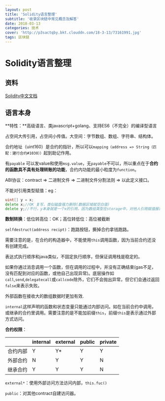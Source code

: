 ```yaml
---
layout: post
title: 'Solidity语言整理'
subtitle: '收录区块链中常见概念及解答'
date: 2018-03-13
categories: 技术
cover: 'http://p3sactqby.bkt.clouddn.com/18-3-13/73161991.jpg'
tags: 区块链
---
```


# Solidity语言整理

## 资料

[Solidity中文文档](http://www.tryblockchain.org/Solidity%E6%99%BA%E8%83%BD%E5%90%88%E7%BA%A6%E6%96%87%E4%BB%B6%E7%BB%93%E6%9E%84.html)

## 语言本身

**特性：**高级语言、类javascript+golang、支持ES6（不完全）的编译型语言

占空间大传引用，占空间小传值。大空间：字节数组、数组、字符串、结构体。

合约地址（uint160）是合约的指针，所以可以`mapping（address => String（匹配：建行合约#1030））`起到助记作用。

有`payable` 可以发value和使用`msg.value`，无`payable`不可以，所以重点在于**合约的函数具不具有处理转账的功能**，合约内功能的最小粒度为`function`。

ABI协议：contract => 二进制文件 => 二进制文件分割法则 => 以此定义接口。

<!--想法：竞技类区块链游戏（BRPG）开发，链上游戏，获得代币，良性循环，无充值游戏，让线上货币与线下货币进行交互，竞技激励模式（竞技游戏本身具有娱乐性，与养成类代币游戏严格区分，把游戏中的金币变成代币，玩家本身察觉不到，但是再在底层已经上链，游戏内货币具有价格波动，既具有投资价值也具有娱乐价值），甚至可以把contract概念变成套餐概念（一种玩家的投资）-->

不能对引用类型赋值：eg：

````go
uint[] y = x;
delete x;//OK 复写，类似磁盘强力删除(数据区域赋空白值)
delete y;//不行，y本身就是一个x的引用，因为数组类型在storage中，对他人引用赋值报错。
````

**数制转换**：低位转高位：OK；高位转低位：高位被截断

`selfdestruct(address recipt)`：跑路按钮，撕掉合约拿钱跑路。

需要注意的是，在合约的构造器中，不能使用`this`调用函数，因为当前合约还没有创建完成。

表达式执行顺序和java类似，不固定执行顺序，但保证调用栈是稳定的。

如果你通过消息调用一个函数，但在调用的过程中，并没有正确结束(gas不足，没有匹配到对应的函数，或他自己出现异常)。底层操作如`call`,`send`,`delegatecall`或`callcode`除外，它们不会抛出异常，但它们会通过返回`false`来表示失败。

外部函数在接收大的数组数据时更加有效.

`internal`这样声明的函数和状态变量只能通过内部访问。如在当前合约中调用，或继承的合约里调用。需要注意的是不能加前缀`this`，前缀`this`是表示通过外部方式访问。

**合约权限**：

|          | internal | external | public | private |
| :------- | -------- | -------- | ------ | ------- |
| 合约内部 | Y        | Y*       | Y      | Y       |
| 外部合约 | N        | Y        | Y      | N       |
| 继承合约 | Y        | Y        | Y      | N       |

`external*`：使用外部访问方法访问内部，`this.fuc()`

`public`：对其他contract自建访问器。
